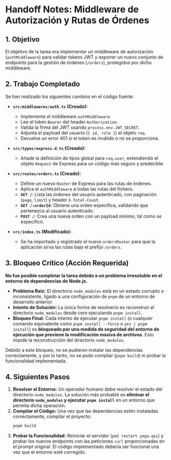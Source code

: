 # Handoff Notes: Middleware de Autorización y Rutas de Órdenes

## 1. Objetivo

El objetivo de la tarea era implementar un middleware de autorización (`authMiddleware`) para validar tokens JWT y exponer un nuevo conjunto de endpoints para la gestión de órdenes (`/orders`), protegidos por dicho middleware.

## 2. Trabajo Completado

Se han realizado los siguientes cambios en el código fuente:

*   **`src/middlewares/auth.ts` (Creado):**
    *   Implementa el middleware `authMiddleware`.
    *   Lee el token `Bearer` del header `Authorization`.
    *   Valida la firma del JWT usando `process.env.JWT_SECRET`.
    *   Adjunta el payload del usuario (`{ id, role }`) al objeto `req`.
    *   Devuelve un error 401 si el token es inválido o no se proporciona.

*   **`src/types/express.d.ts` (Creado):**
    *   Añade la definición de tipos global para `req.user`, extendiendo el objeto `Request` de Express para un código más seguro y predecible.

*   **`src/routes/orders.ts` (Creado):**
    *   Define un nuevo `Router` de Express para las rutas de órdenes.
    *   Aplica el `authMiddleware` a todas las rutas del fichero.
    *   **`GET /`**: Lista las órdenes del usuario autenticado, con paginación (`page`, `limit`) y header `X-Total-Count`.
    *   **`GET /:orderId`**: Obtiene una orden específica, validando que pertenezca al usuario autenticado.
    *   **`POST /`**: Crea una nueva orden con un payload mínimo, tal como se especificó.

*   **`src/index.ts` (Modificado):**
    *   Se ha importado y registrado el nuevo `ordersRouter` para que la aplicación sirva las rutas bajo el prefijo `/orders`.

## 3. Bloqueo Crítico (Acción Requerida)

**No fue posible completar la tarea debido a un problema irresoluble en el entorno de dependencias de Node.js.**

*   **Problema Raíz:** El directorio `node_modules` está en un estado corrupto o inconsistente, ligado a una configuración de `pnpm` de un entorno de desarrollo anterior.
*   **Intento de Solución:** La única forma de resolverlo es reconstruir el directorio `node_modules` desde cero ejecutando `pnpm install`.
*   **Bloqueo Final:** Cada intento de ejecutar `pnpm install` (o cualquier comando equivalente como `pnpm install --force` o `yes | pnpm install`) es **bloqueado por una medida de seguridad del entorno de ejecución que previene la modificación masiva de archivos**. Esto impide la reconstrucción del directorio `node_modules`.

Debido a este bloqueo, no se pudieron instalar las dependencias correctamente, y por lo tanto, no se pudo compilar (`pnpm build`) ni probar la funcionalidad implementada.

## 4. Siguientes Pasos

1.  **Resolver el Entorno:** Un operador humano debe resolver el estado del directorio `node_modules`. La solución más probable es **eliminar el directorio `node_modules` y ejecutar `pnpm install`** en un entorno que permita dicha operación.
2.  **Compilar el Código:** Una vez que las dependencias estén instaladas correctamente, compilar el proyecto:
    ```bash
    pnpm build
    ```
3.  **Probar la Funcionalidad:** Reiniciar el servidor (`pm2 restart yega-api`) y probar los nuevos endpoints con las peticiones `curl` proporcionadas en el prompt original. El código implementado debería ser funcional una vez que el entorno esté corregido.
